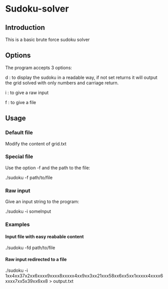 # Sudoku-solver

## Introduction

This is a basic brute force sudoku solver

## Options

The program accepts 3 options:

d : to display the sudoku in a readable way,
	if not set returns it will output the grid solved with only numbers and carriage return.
	
i : to give a raw input

f : to give a file

## Usage

### Default file

Modify the content of grid.txt

### Special file

Use the option -f and the path to the file:

./sudoku -f path/to/file

### Raw input

Give an input string to the program:

./sudoku -i someInput

### Examples

#### Input file with easy reabable content

./sudoku -fd path/to/file

#### Raw input redirected to a file

./sudoku -i 1xx4xx37x2xx6xxxx9xxxx8xxxxx4xx9xx3xx21xxx58xx6xx5xx1xxxxx4xxxx6xxxx7xx5x39xx6xx8 > output.txt
